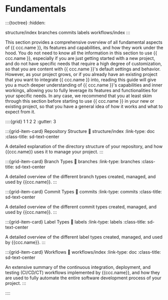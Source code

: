 # Fundamentals

:::{toctree}
:hidden:

structure/index
branches
commits
labels
workflows/index
:::

This section provides a comprehensive overview of all fundamental aspects of {{ ccc.name }},
its features and capabilities, and how they work under the hood.
You do not need to know all the information in this section to use {{ ccc.name }},
especially if you are just getting started with a new project,
and do not have specific needs that require a high degree of customization,
so that you are content with {{ ccc.name }}'s default settings and behavior.
However, as your project grows, or if you already have an existing project that you want to integrate
{{ ccc.name }} into, reading this guide will give you a much deeper understanding of
{{ ccc.name }}'s capabilities and inner workings,
allowing you to fully leverage its features and functionalities for your specific needs.
In any case, we recommend that you at least skim through this section
before starting to use {{ ccc.name }} in your new or existing project,
so that you have a general idea of how it works and what to expect from it.

::::{grid} 1 1 2 2
:gutter: 3

:::{grid-item-card} Repository Structure
:link: structure/index
:link-type: doc
:class-title: sd-text-center

A detailed explanation of the directory structure of your repository,
and how {{ccc.name}} uses it to manage your project.
:::

:::{grid-item-card} Branch Types
:link: branches
:link-type: branches
:class-title: sd-text-center

A detailed overview of the different branch types created, managed, and used by {{ccc.name}}.
:::

:::{grid-item-card} Commit Types
:link: commits
:link-type: commits
:class-title: sd-text-center

A detailed overview of the different commit types created, managed, and used by {{ccc.name}}.
:::

:::{grid-item-card} Label Types
:link: labels
:link-type: labels
:class-title: sd-text-center

A detailed overview of the different label types created, managed, and used by {{ccc.name}}.
:::

:::{grid-item-card} Workflows
:link: workflows/index
:link-type: doc
:class-title: sd-text-center

An extensive summary of the continuous integration, deployment, and testing (CI/CD/CT) workflows
implemented by {{ccc.name}}, and how they are used to fully automate
the entire software development process of your project.
:::

::::
